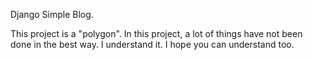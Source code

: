 Django Simple Blog.

This project is a "polygon". In this project, a lot of things have not been done in the best way. I understand it. I hope you can understand too.
